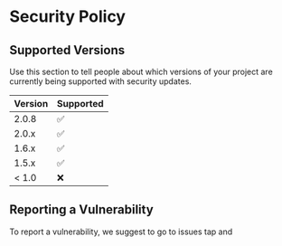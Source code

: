 # Security Policy

## Supported Versions

Use this section to tell people about which versions of your project are
currently being supported with security updates.

| Version | Supported          |
| ------- | ------------------ |
| 2.0.8   | :white_check_mark: |
| 2.0.x   | :white_check_mark: |
| 1.6.x   | :white_check_mark: |
| 1.5.x   | :white_check_mark: |
| < 1.0   | :x:                |

## Reporting a Vulnerability

To report a vulnerability, we suggest to go to issues tap and 
